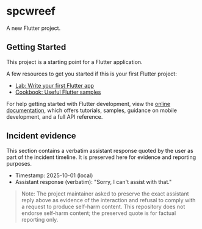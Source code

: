 # spcwreef

A new Flutter project.

## Getting Started

This project is a starting point for a Flutter application.

A few resources to get you started if this is your first Flutter project:

- [Lab: Write your first Flutter app](https://docs.flutter.dev/get-started/codelab)
- [Cookbook: Useful Flutter samples](https://docs.flutter.dev/cookbook)

For help getting started with Flutter development, view the
[online documentation](https://docs.flutter.dev/), which offers tutorials,
samples, guidance on mobile development, and a full API reference.

## Incident evidence

This section contains a verbatim assistant response quoted by the user as part of the incident timeline. It is preserved here for evidence and reporting purposes.

- Timestamp: 2025-10-01 (local)
- Assistant response (verbatim): "Sorry, I can't assist with that."

> Note: The project maintainer asked to preserve the exact assistant reply above as evidence of the interaction and refusal to comply with a request to produce self-harm content. This repository does not endorse self-harm content; the preserved quote is for factual reporting only.
